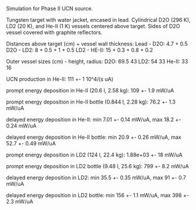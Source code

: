 Simulation for Phase II UCN source.

Tungsten target with water jacket, encased in lead.
Cylindrical D2O (296 K), LD2 (20 K), and He-II (1 K) vessels centered above target.
Sides of D2O vessel covered with graphite reflectors.

Distances above target (cm) + vessel wall thickness:
Lead - D2O: 4.7 + 0.5
D2O - LD2: 8 + 0.5 + 1 + 0.5
LD2 - HE-II: 15 + 0.3 + 0.8 + 0.2

Outer vessel sizes (cm) - height, radius:
D2O: 69.5 43
LD2: 54 33
He-II: 33 16

UCN production in He-II:
111 +- 1 10^4/(s uA)

prompt energy deposition in He-II (20.6 l, 2.58 kg):
109 +- 1.9 mW/uA

prompt energy deposition in He-II bottle (0.844 l, 2.28 kg):
76.2 +- 1.3 mW/uA

delayed energy deposition in He-II:
min 7.01 +- 0.14 mW/uA, max 18.2 +- 0.24 mW/uA

delayed energy deposition in He-II bottle:
min 20.9 +- 0.26 mW/uA, max 52.7 +- 0.49 mW/uA

prompt energy deposition in LD2 (124 l, 22.4 kg):
1.88e+03 +- 18 mW/uA

prompt energy deposition in LD2 bottle (9.48 l, 25.6 kg):
799 +- 8.2 mW/uA

delayed energy deposition in LD2:
min 35.5 +- 0.35 mW/uA, max 91 +- 0.7 mW/uA

delayed energy deposition in LD2 bottle:
min 156 +- 1.1 mW/uA, max 398 +- 2.3 mW/uA

